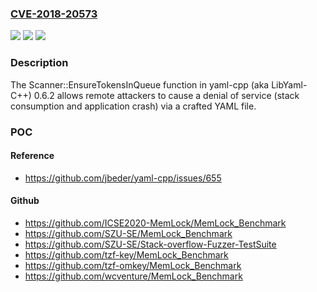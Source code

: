 ### [CVE-2018-20573](https://cve.mitre.org/cgi-bin/cvename.cgi?name=CVE-2018-20573)
![](https://img.shields.io/static/v1?label=Product&message=n%2Fa&color=blue)
![](https://img.shields.io/static/v1?label=Version&message=n%2Fa&color=blue)
![](https://img.shields.io/static/v1?label=Vulnerability&message=n%2Fa&color=brighgreen)

### Description

The Scanner::EnsureTokensInQueue function in yaml-cpp (aka LibYaml-C++) 0.6.2 allows remote attackers to cause a denial of service (stack consumption and application crash) via a crafted YAML file.

### POC

#### Reference
- https://github.com/jbeder/yaml-cpp/issues/655

#### Github
- https://github.com/ICSE2020-MemLock/MemLock_Benchmark
- https://github.com/SZU-SE/MemLock_Benchmark
- https://github.com/SZU-SE/Stack-overflow-Fuzzer-TestSuite
- https://github.com/tzf-key/MemLock_Benchmark
- https://github.com/tzf-omkey/MemLock_Benchmark
- https://github.com/wcventure/MemLock_Benchmark

